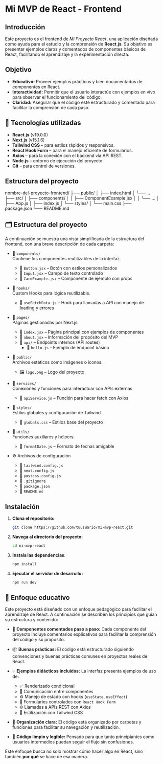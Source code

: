 # Mi MVP de React - Frontend

## Introducción
Este proyecto es el frontend de *Mi Proyecto React*, una aplicación diseñada como ayuda para el estudio y la comprensión de **React.js**. Su objetivo es presentar ejemplos claros y comentados de componentes básicos de React, facilitando el aprendizaje y la experimentación directa.

## Objetivo
- **Educativo:** Proveer ejemplos prácticos y bien documentados de componentes en React.
- **Interactividad:** Permitir que el usuario interactúe con ejemplos en vivo para observar el funcionamiento del código.
- **Claridad:** Asegurar que el código esté estructurado y comentado para facilitar la comprensión de cada paso.

## 🧱 Tecnologías utilizadas

- **React.js** (v19.0.0)
- **Next.js** (v15.1.6)
- **Tailwind CSS** – para estilos rápidos y responsivos.
- **React Hook Form** – para el manejo eficiente de formularios.
- **Axios** – para la conexión con el backend vía API REST.
- **Node.js** – entorno de ejecución del proyecto.
- **Git** – para control de versiones.

## Estructura del proyecto
nombre-del-proyecto-frontend/
├── public/
│   ├── index.html
│   └── ...
├── src/
│   ├── components/
│   │   ├── ComponentExample.jsx
│   │   └── ...
│   ├── App.js
│   ├── index.js
│   └── styles/
│       └── main.css
├── package.json
└── README.md

## 🗂️ Estructura del proyecto

A continuación se muestra una vista simplificada de la estructura del frontend, con una breve descripción de cada carpeta:

- 📁 `components/`  
  Contiene los componentes reutilizables de la interfaz.  
  - 📄 `Button.jsx` – Botón con estilos personalizados  
  - 📄 `Input.jsx` – Campo de texto controlado  
  - 📄 `CardExample.jsx` – Componente de ejemplo con props  

- 📁 `hooks/`  
  Custom Hooks para lógica reutilizable.  
  - 📄 `useFetchData.js` – Hook para llamadas a API con manejo de loading y errores  

- 📁 `pages/`  
  Páginas gestionadas por Next.js.  
  - 📄 `index.jsx` – Página principal con ejemplos de componentes  
  - 📄 `about.jsx` – Información del propósito del MVP  
  - 📁 `api/` – Endpoints internos (API routes)  
    - 📄 `hello.js` – Ejemplo de endpoint básico  

- 📁 `public/`  
  Archivos estáticos como imágenes o íconos.  
  - 🖼️ `logo.png` – Logo del proyecto  

- 📁 `services/`  
  Conexiones y funciones para interactuar con APIs externas.  
  - 📄 `apiService.js` – Función para hacer fetch con Axios  

- 📁 `styles/`  
  Estilos globales y configuración de Tailwind.  
  - 📄 `globals.css` – Estilos base del proyecto  

- 📁 `utils/`  
  Funciones auxiliares y helpers.  
  - 📄 `formatDate.js` – Formato de fechas amigable  

- ⚙️ Archivos de configuración  
  - 📄 `tailwind.config.js`  
  - 📄 `next.config.js`  
  - 📄 `postcss.config.js`  
  - 📄 `.gitignore`  
  - 📄 `package.json`  
  - 📄 `README.md`



## Instalación
1. **Clona el repositorio:**
   ```bash
   git clone https://github.com/tuusuario/mi-mvp-react.git
2. **Navega al directorio del proyecto:**
   ```bash
   cd mi-mvp-react
3. **Instala las dependencias:**
   ```bash
   npm install
4. **Ejecutar el servidor de desarrollo:**
   ```bash
   npm run dev

## 🧠 Enfoque educativo

Este proyecto está diseñado con un enfoque pedagógico para facilitar el aprendizaje de React. A continuación se describen los principios que guían su estructura y contenido:

- 📌 **Componentes comentados paso a paso:** Cada componente del proyecto incluye comentarios explicativos para facilitar la comprensión del código y su propósito.

- 📦 **Buenas prácticas:** El código está estructurado siguiendo convenciones y buenas prácticas comunes en proyectos reales de React.

- 💡 **Ejemplos didácticos incluidos:** La interfaz presenta ejemplos de uso de:
  - ✅ Renderizado condicional
  - 🔁 Comunicación entre componentes
  - ⚙️ Manejo de estado con hooks (`useState`, `useEffect`)
  - 📝 Formularios controlados con `React Hook Form`
  - 🌐 Llamadas a APIs REST con Axios
  - 🎨 Estilización con Tailwind CSS

- 🧩 **Organización clara:** El código está organizado por carpetas y funciones para facilitar su navegación y reutilización.

- 👀 **Código limpio y legible:** Pensado para que tanto principiantes como usuarios intermedios puedan seguir el flujo sin confusiones.

Este enfoque busca no solo mostrar cómo hacer algo en React, sino también **por qué** se hace de esa manera.
